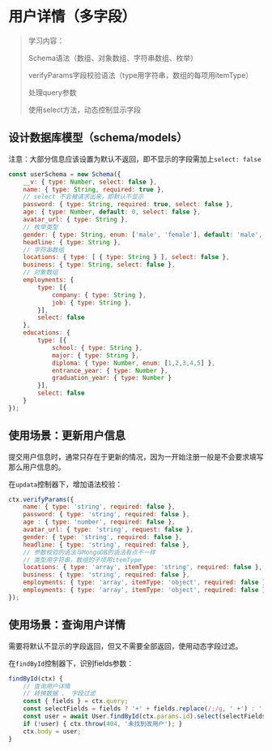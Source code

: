 # 用户详情（多字段）

> 学习内容：
>
> Schema语法（数组、对象数组、字符串数组、枚举）
>
> verifyParams字段校验语法（type用字符串，数组的每项用itemType）
>
> 处理query参数
>
> 使用select方法，动态控制显示字段

## 设计数据库模型（schema/models）

注意：大部分信息应该设置为默认不返回，即不显示的字段需加上`select: false`

```javascript
const userSchema = new Schema({
    __v: { type: Number, select: false },
    name: { type: String, required: true },
    // select 不会被请求出来，即默认不显示
    password: { type: String, required: true, select: false },
    age: { type: Number, default: 0, select: false },
    avatar_url: { type: String },
    // 枚举类型
    gender: { type: String, enum: ['male', 'female'], default: 'male', required: true, select: false },
    headline: { type: String },
    // 字符串数组
    locations: { type: [ { type: String } ], select: false },
    business: { type: String, select: false },
    // 对象数组
    employments: {
        type: [{
            company: { type: String },
            job: { type: String },
        }],
        select: false
    },
    educations: {
        type: [{
            school: { type: String },
            major: { type: String },
            diploma: { type: Number, enum: [1,2,3,4,5] },
            entrance_year: { type: Number },
            graduation_year: { type: Number }
        }],
        select: false
    }
});
```

## 使用场景：更新用户信息

提交用户信息时，通常只存在于更新的情况，因为一开始注册一般是不会要求填写那么用户信息的。

在`updata`控制器下，增加语法校验：

```javascript
ctx.verifyParams({
    name: { type: 'string', required: false },
    password: { type: 'string', required: false },
    age : { type: 'number', required: false },
    avatar_url: { type: 'string', request: false },
    gender: { type: 'string', required: false },
    headline: { type: 'string', required: false },
    // 参数校验的语法与MongoDB的语法有点不一样
    // 类型用字符串，数组的子项用itemType
    locations: { type: 'array', itemType: 'string', required: false },
    business: { type: 'string', required: false },
    employments: { type: 'array', itemType: 'object', required: false },
    employments: { type: 'array', itemType: 'object', required: false },
});
```

## 使用场景：查询用户详情

需要将默认不显示的字段返回，但又不需要全部返回，使用动态字段过滤。

在`findById`控制器下，识别fields参数：

```javascript
findById(ctx) {
    // 查询用户详情
    // 转换数据 、 字段过滤
    const { fields } = ctx.query;
    const selectFields = fields ? '+' + fields.replace(/;/g, ' +') : '';
    const user = await User.findById(ctx.params.id).select(selectFields);
    if (!user) { ctx.throw(404, '未找到改用户'); }
    ctx.body = user;
}
```
